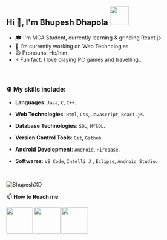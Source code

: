 ## Hi 👋, I'm Bhupesh Dhapola <img src="https://media4.giphy.com/media/PgnpGT8tJsWfNabS8d/giphy.gif" width="50"> 
- 🎓 I'm MCA Student, currently learning & grinding React.js 
- 🔭 I’m currently working on Web Technologies
- 😄 Pronouns: He/him
- ⚡ Fun fact: I love playing PC games and travelling..

<br>


### :gear: My skills include:

- **Languages**: `Java`, `C`, `C++`.

- **Web Technologies**: `Html`, `Css`, `Javascript`, `React.js`.

- **Database Technologies**: `SQL`, `MYSQL`.

- **Version Control Tools**: `Git`, `Github`.

- **Android Development**: `Android`, `Firebase`.

- **Softwares**: `VS Code`, `Intelli J` , `Eclipse`, `Android Studio`.



<br>

<p><img align="left" src="https://github-readme-stats.vercel.app/api/top-langs?username=BhupeshXD&show_icons=true&locale=en&layout=compact" alt="BhupeshXD" /></p>

<br>

📫 **How to Reach me**: 
 

<a href="https://www.linkedin.com/in/bhupesh-dhapola-aa3990173">
  <img align="left" width=70px src="https://img.icons8.com/clouds/100/000000/linkedin.png"/>
</a> 
<a href="mailto:bhupeshdhapola@gmail.com">
  <img align="left" width=70px src="https://img.icons8.com/clouds/100/000000/gmail.png"/>
</a>
<a href="https://instagram.com/bhupesh_dhapola__">
  <img align="left" width=70px src="https://img.icons8.com/clouds/100/000000/instagram.png"/>
</a>



</br>
<br>
<br>
<br>
<br>
